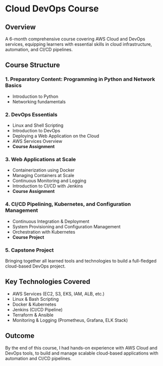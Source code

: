 # Cloud DevOps Course

## Overview
A 6-month comprehensive course covering AWS Cloud and DevOps services, equipping learners with essential skills in cloud infrastructure, automation, and CI/CD pipelines.

## Course Structure

### 1. **Preparatory Content: Programming in Python and Network Basics**
- Introduction to Python
- Networking fundamentals

### 2. **DevOps Essentials**
- Linux and Shell Scripting
- Introduction to DevOps
- Deploying a Web Application on the Cloud
- AWS Services Overview
- **Course Assignment**

### 3. **Web Applications at Scale**
- Containerization using Docker
- Managing Containers at Scale
- Continuous Monitoring and Logging
- Introduction to CI/CD with Jenkins
- **Course Assignment**

### 4. **CI/CD Pipelining, Kubernetes, and Configuration Management**
- Continuous Integration & Deployment
- System Provisioning and Configuration Management
- Orchestration with Kubernetes
- **Course Project**

### 5. **Capstone Project**
Bringing together all learned tools and technologies to build a full-fledged cloud-based DevOps project.

## Key Technologies Covered
- AWS Services (EC2, S3, EKS, IAM, ALB, etc.)
- Linux & Bash Scripting
- Docker & Kubernetes
- Jenkins (CI/CD Pipeline)
- Terraform & Ansible
- Monitoring & Logging (Prometheus, Grafana, ELK Stack)

## Outcome
By the end of this course, I had hands-on experience with AWS Cloud and DevOps tools, to build and manage scalable cloud-based applications with automation and CI/CD pipelines.
